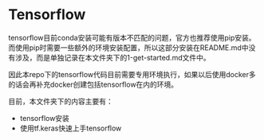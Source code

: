 # Tensorflow 

tensorflow目前conda安装可能有版本不匹配的问题，官方也推荐使用pip安装。而使用pip时需要一些额外的环境安装配置，所以这部分安装在README.md中没有涉及，而是单独记录在本文件夹下的1-get-started.md文件中。

因此本repo下的tensorflow代码目前需要专用环境执行，如果以后使用docker多的话会再补充docker创建包括tensorflow在内的环境。

目前，本文件夹下的内容主要有：

- tensorflow安装
- 使用tf.keras快速上手tensorflow
